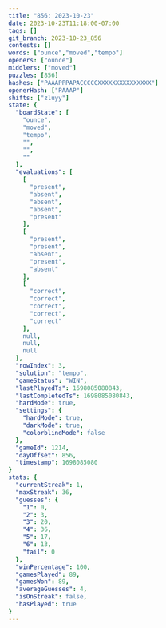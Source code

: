 ```yaml
---
title: "856: 2023-10-23"
date: 2023-10-23T11:18:00-07:00
tags: []
git_branch: 2023-10-23_856
contests: []
words: ["ounce","moved","tempo"]
openers: ["ounce"]
middlers: ["moved"]
puzzles: [856]
hashes: ["PAAAPPPAPACCCCCXXXXXXXXXXXXXXX"]
openerHash: ["PAAAP"]
shifts: ["zluyy"]
state: {
  "boardState": [
    "ounce",
    "moved",
    "tempo",
    "",
    "",
    ""
  ],
  "evaluations": [
    [
      "present",
      "absent",
      "absent",
      "absent",
      "present"
    ],
    [
      "present",
      "present",
      "absent",
      "present",
      "absent"
    ],
    [
      "correct",
      "correct",
      "correct",
      "correct",
      "correct"
    ],
    null,
    null,
    null
  ],
  "rowIndex": 3,
  "solution": "tempo",
  "gameStatus": "WIN",
  "lastPlayedTs": 1698085080843,
  "lastCompletedTs": 1698085080843,
  "hardMode": true,
  "settings": {
    "hardMode": true,
    "darkMode": true,
    "colorblindMode": false
  },
  "gameId": 1214,
  "dayOffset": 856,
  "timestamp": 1698085080
}
stats: {
  "currentStreak": 1,
  "maxStreak": 36,
  "guesses": {
    "1": 0,
    "2": 3,
    "3": 20,
    "4": 36,
    "5": 17,
    "6": 13,
    "fail": 0
  },
  "winPercentage": 100,
  "gamesPlayed": 89,
  "gamesWon": 89,
  "averageGuesses": 4,
  "isOnStreak": false,
  "hasPlayed": true
}
---
```

<!-- more -->
